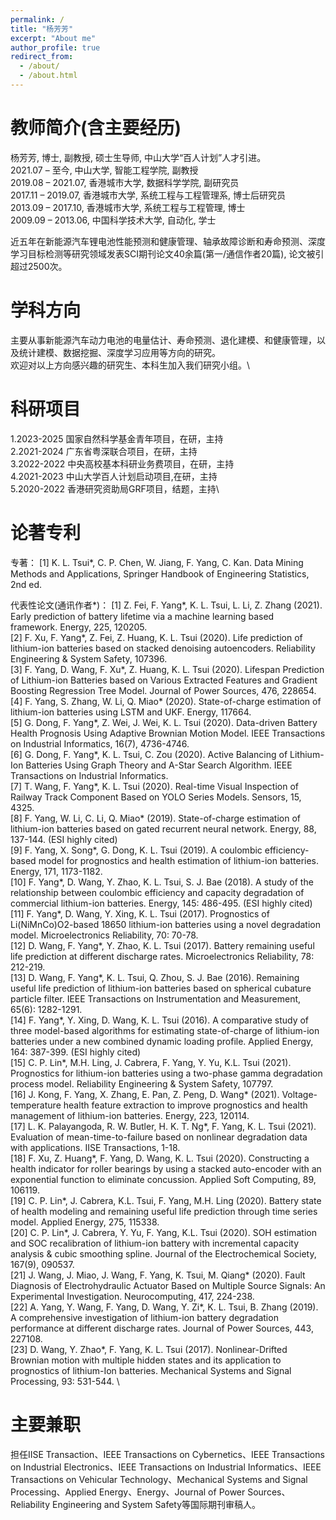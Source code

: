 ```yaml
---
permalink: /
title: "杨芳芳"
excerpt: "About me"
author_profile: true
redirect_from: 
  - /about/
  - /about.html
---
```


教师简介(含主要经历)
======
杨芳芳, 博士, 副教授, 硕士生导师, 中山大学“百人计划”人才引进。\
2021.07 – 至今,   中山大学, 智能工程学院, 副教授\
2019.08 – 2021.07, 香港城市大学, 数据科学学院, 副研究员\
2017.11 – 2019.07, 香港城市大学, 系统工程与工程管理系, 博士后研究员\
2013.09 – 2017.10, 香港城市大学, 系统工程与工程管理, 博士\
2009.09 – 2013.06, 中国科学技术大学, 自动化, 学士<br />

近五年在新能源汽车锂电池性能预测和健康管理、轴承故障诊断和寿命预测、深度学习目标检测等研究领域发表SCI期刊论文40余篇(第一/通信作者20篇), 论文被引超过2500次。

学科方向
======
主要从事新能源汽车动力电池的电量估计、寿命预测、退化建模、和健康管理，以及统计建模、数据挖掘、深度学习应用等方向的研究。\
欢迎对以上方向感兴趣的研究生、本科生加入我们研究小组。\

科研项目
======
1.2023-2025 国家自然科学基金青年项目，在研，主持\
2.2021-2024 广东省粤深联合项目，在研，主持\
3.2022-2022 中央高校基本科研业务费项目，在研，主持\
4.2021-2023 中山大学百人计划启动项目,在研，主持\
5.2020-2022 香港研究资助局GRF项目，结题，主持\

论著专利
======
专著：
[1] K. L. Tsui*, C. P. Chen, W. Jiang, F. Yang, C. Kan. Data Mining Methods and Applications, Springer Handbook of Engineering Statistics, 2nd ed.<br />

代表性论文(通讯作者*)：
[1] Z. Fei, F. Yang*, K. L. Tsui, L. Li, Z. Zhang (2021). Early prediction of battery lifetime via a machine learning based framework. Energy, 225, 120205. \
[2] F. Xu, F. Yang*, Z. Fei, Z. Huang, K. L. Tsui (2020). Life prediction of lithium-ion batteries based on stacked denoising autoencoders. Reliability Engineering & System Safety, 107396. \
[3] F. Yang, D. Wang, F. Xu*, Z. Huang, K. L. Tsui (2020). Lifespan Prediction of Lithium-ion Batteries based on Various Extracted Features and Gradient Boosting Regression Tree Model. Journal of Power Sources, 476, 228654.\
[4] F. Yang, S. Zhang, W. Li, Q. Miao* (2020). State-of-charge estimation of lithium-ion batteries using LSTM and UKF. Energy, 117664. \
[5] G. Dong, F. Yang*, Z. Wei, J. Wei, K. L. Tsui (2020). Data-driven Battery Health Prognosis Using Adaptive Brownian Motion Model. IEEE Transactions on Industrial Informatics, 16(7), 4736-4746. \
[6] G. Dong, F. Yang*, K. L. Tsui, C. Zou (2020). Active Balancing of Lithium-Ion Batteries Using Graph Theory and A-Star Search Algorithm. IEEE Transactions on Industrial Informatics. \
[7] T. Wang, F. Yang*, K. L. Tsui (2020). Real-time Visual Inspection of Railway Track Component Based on YOLO Series Models. Sensors, 15, 4325. \
[8] F. Yang, W. Li, C. Li, Q. Miao* (2019). State-of-charge estimation of lithium-ion batteries based on gated recurrent neural network. Energy, 88, 137-144. (ESI highly cited)\
[9] F. Yang, X. Song*, G. Dong, K. L. Tsui (2019). A coulombic efficiency-based model for prognostics and health estimation of lithium-ion batteries. Energy, 171, 1173-1182. \
[10] F. Yang*, D. Wang, Y. Zhao, K. L. Tsui, S. J. Bae (2018). A study of the relationship between coulombic efficiency and capacity degradation of commercial lithium-ion batteries. Energy, 145: 486-495. (ESI highly cited)\
[11] F. Yang*, D. Wang, Y. Xing, K. L. Tsui (2017). Prognostics of Li(NiMnCo)O2-based 18650 lithium-ion batteries using a novel degradation model. Microelectronics Reliability, 70: 70-78. \
[12] D. Wang, F. Yang*, Y. Zhao, K. L. Tsui (2017). Battery remaining useful life prediction at different discharge rates. Microelectronics Reliability, 78: 212-219. \
[13] D. Wang, F. Yang*, K. L. Tsui, Q. Zhou, S. J. Bae (2016). Remaining useful life prediction of lithium-ion batteries based on spherical cubature particle filter. IEEE Transactions on Instrumentation and Measurement, 65(6): 1282-1291. \
[14] F. Yang*, Y. Xing, D. Wang, K. L. Tsui (2016). A comparative study of three model-based algorithms for estimating state-of-charge of lithium-ion batteries under a new combined dynamic loading profile. Applied Energy, 164: 387-399. (ESI highly cited)\
[15] C. P. Lin*, M.H. Ling, J. Cabrera, F. Yang, Y. Yu, K.L. Tsui (2021). Prognostics for lithium-ion batteries using a two-phase gamma degradation process model. Reliability Engineering & System Safety, 107797. \
[16] J. Kong, F. Yang, X. Zhang, E. Pan, Z. Peng, D. Wang* (2021). Voltage-temperature health feature extraction to improve prognostics and health management of lithium-ion batteries. Energy, 223, 120114. \
[17] L. K. Palayangoda, R. W. Butler, H. K. T. Ng*, F. Yang, K. L. Tsui (2021). Evaluation of mean-time-to-failure based on nonlinear degradation data with applications. IISE Transactions, 1-18. \
[18] F. Xu, Z. Huang*, F. Yang, D. Wang, K. L. Tsui (2020). Constructing a health indicator for roller bearings by using a stacked auto-encoder with an exponential function to eliminate concussion. Applied Soft Computing, 89, 106119. \
[19] C. P. Lin*, J. Cabrera, K.L. Tsui, F. Yang, M.H. Ling (2020). Battery state of health modeling and remaining useful life prediction through time series model. Applied Energy, 275, 115338. \
[20] C. P. Lin*, J. Cabrera, Y. Yu, F. Yang, K.L. Tsui (2020). SOH estimation and SOC recalibration of lithium-ion battery with incremental capacity analysis & cubic smoothing spline. Journal of the Electrochemical Society, 167(9), 090537. \
[21] J. Wang, J. Miao, J. Wang, F. Yang, K. Tsui, M. Qiang* (2020). Fault Diagnosis of Electrohydraulic Actuator Based on Multiple Source Signals: An Experimental Investigation. Neurocomputing, 417, 224-238. \
[22] A. Yang, Y. Wang, F. Yang, D. Wang, Y. Zi*, K. L. Tsui, B. Zhang (2019). A comprehensive investigation of lithium-ion battery degradation performance at different discharge rates.  Journal of Power Sources, 443, 227108. \
[23] D. Wang, Y. Zhao*, F. Yang, K. L. Tsui (2017). Nonlinear-Drifted Brownian motion with multiple hidden states and its application to prognostics of lithium-Ion batteries. Mechanical Systems and Signal Processing, 93: 531-544. \

主要兼职
======
担任IISE Transaction、IEEE Transactions on Cybernetics、IEEE Transactions on Industrial Electronics、IEEE Transactions on Industrial Informatics、IEEE Transactions on Vehicular Technology、Mechanical Systems and Signal Processing、Applied Energy、Energy、Journal of Power Sources、Reliability Engineering and System Safety等国际期刊审稿人。
